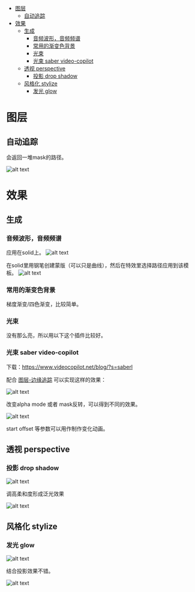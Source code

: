 <!-- TOC -->

- [图层](#%E5%9B%BE%E5%B1%82)
    - [自动追踪](#%E8%87%AA%E5%8A%A8%E8%BF%BD%E8%B8%AA)
- [效果](#%E6%95%88%E6%9E%9C)
    - [生成](#%E7%94%9F%E6%88%90)
        - [音频波形，音频频谱](#%E9%9F%B3%E9%A2%91%E6%B3%A2%E5%BD%A2%E9%9F%B3%E9%A2%91%E9%A2%91%E8%B0%B1)
        - [常用的渐变色背景](#%E5%B8%B8%E7%94%A8%E7%9A%84%E6%B8%90%E5%8F%98%E8%89%B2%E8%83%8C%E6%99%AF)
        - [光束](#%E5%85%89%E6%9D%9F)
        - [光束 saber video-copilot](#%E5%85%89%E6%9D%9F-saber-video-copilot)
    - [透视 perspective](#%E9%80%8F%E8%A7%86-perspective)
        - [投影 drop shadow](#%E6%8A%95%E5%BD%B1-drop-shadow)
    - [风格化 stylize](#%E9%A3%8E%E6%A0%BC%E5%8C%96-stylize)
        - [发光 glow](#%E5%8F%91%E5%85%89-glow)

<!-- /TOC -->

# 图层

## 自动追踪

会返回一堆mask的路径。

![alt text](./imgae/图层自动追踪.png)

# 效果

## 生成

### 音频波形，音频频谱
应用在solid上。
![alt text](./imgae/音频波形.png)

在solid里用钢笔创建蒙版（可以只是曲线），然后在特效里选择路径应用到该模板。
![alt text](./imgae/音频频谱2.png)

### 常用的渐变色背景

梯度渐变/四色渐变，比较简单。

### 光束

没有那么亮，所以用以下这个插件比较好。

### 光束 saber video-copilot

下载：https://www.videocopilot.net/blog/?s=saberl

配合 [图层-边缘追踪](#%E8%87%AA%E5%8A%A8%E8%BF%BD%E8%B8%AA) 可以实现这样的效果：

![alt text](./imgae/saber.png)

改变alpha mode 或者 mask反转，可以得到不同的效果。

![alt text](./imgae/saber2.png)

start offset 等参数可以用作制作变化动画。

## 透视 perspective

### 投影 drop shadow

![alt text](./imgae/投影.png)

调高柔和度形成泛光效果

![alt text](./imgae/投影泛光效果.png)

## 风格化 stylize

### 发光 glow

![alt text](./imgae/发光1.png)

结合投影效果不错。

![alt text](./imgae/发光投影.png)